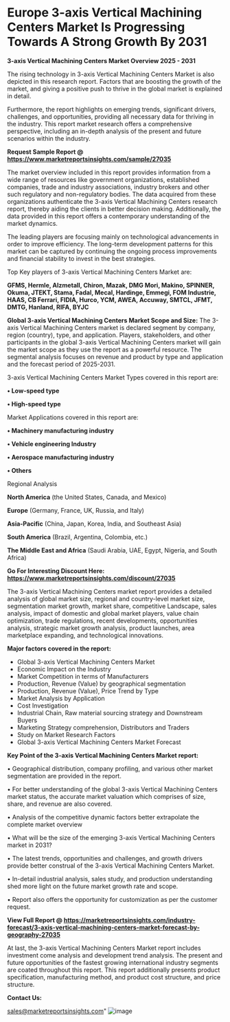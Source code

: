  # Europe 3-axis Vertical Machining Centers Market Is Progressing Towards A Strong Growth By 2031

<Strong> 3-axis Vertical Machining Centers Market Overview 2025 - 2031</strong>

The rising technology in 3-axis Vertical Machining Centers Market is also depicted in this research report. Factors that are boosting the growth of the market, and giving a positive push to thrive in the global market is explained in detail.

Furthermore, the report highlights on emerging trends, significant drivers, challenges, and opportunities, providing all necessary data for thriving in the industry. This report market research offers a comprehensive perspective, including an in-depth analysis of the present and future scenarios within the industry.

<strong>Request Sample Report @ <a href=https://www.marketreportsinsights.com/sample/27035>https://www.marketreportsinsights.com/sample/27035</a></strong>

The market overview included in this report provides information from a wide range of resources like government organizations, established companies, trade and industry associations, industry brokers and other such regulatory and non-regulatory bodies. The data acquired from these organizations authenticate the 3-axis Vertical Machining Centers research report, thereby aiding the clients in better decision making. Additionally, the data provided in this report offers a contemporary understanding of the market dynamics.

The leading players are focusing mainly on technological advancements in order to improve efficiency. The long-term development patterns for this market can be captured by continuing the ongoing process improvements and financial stability to invest in the best strategies.

Top Key players of 3-axis Vertical Machining Centers Market are:

<strong>GFMS, Hermle, Alzmetall, Chiron, Mazak, DMG Mori, Makino, SPINNER, Okuma, JTEKT, Stama, Fadal, Mecal, Hardinge, Emmegi, FOM Industrie, HAAS, CB Ferrari, FIDIA, Hurco, YCM, AWEA, Accuway, SMTCL, JFMT, DMTG, Hanland, RIFA, BYJC</strong>

<strong><b>Global 3-axis Vertical Machining Centers Market Scope and Size:</b></strong>
The 3-axis Vertical Machining Centers market is declared segment by company, region (country), type, and application. Players, stakeholders, and other participants in the global 3-axis Vertical Machining Centers market will gain the market scope as they use the report as a powerful resource. The segmental analysis focuses on revenue and product by type and application and the forecast period of 2025-2031.

3-axis Vertical Machining Centers Market Types covered in this report are:

<strong>• Low-speed type

• High-speed type</strong>

Market Applications covered in this report are:

<strong>• Machinery manufacturing industry

• Vehicle engineering Industry

• Aerospace manufacturing industry

• Others</strong> 

Regional Analysis

<strong>North America</strong> (the United States, Canada, and Mexico)

<strong>Europe</strong> (Germany, France, UK, Russia, and Italy)

<strong>Asia-Pacific</strong> (China, Japan, Korea, India, and Southeast Asia)

<strong>South America</strong> (Brazil, Argentina, Colombia, etc.)

<strong>The Middle East and Africa</strong> (Saudi Arabia, UAE, Egypt, Nigeria, and South Africa)

<strong>Go For Interesting Discount Here: <a href=https://www.marketreportsinsights.com/discount/27035>https://www.marketreportsinsights.com/discount/27035</a></strong>

The 3-axis Vertical Machining Centers market report provides a detailed analysis of global market size, regional and country-level market size, segmentation market growth, market share, competitive Landscape, sales analysis, impact of domestic and global market players, value chain optimization, trade regulations, recent developments, opportunities analysis, strategic market growth analysis, product launches, area marketplace expanding, and technological innovations.

<strong><b>Major factors covered in the report:</b></strong>
<ul>
  <li>Global 3-axis Vertical Machining Centers Market </li>
  <li>Economic Impact on the Industry</li>
  <li>Market Competition in terms of Manufacturers</li>
  <li>Production, Revenue (Value) by geographical segmentation</li>
  <li>Production, Revenue (Value), Price Trend by Type</li>
  <li>Market Analysis by Application</li>
  <li>Cost Investigation</li>
  <li>Industrial Chain, Raw material sourcing strategy and Downstream Buyers</li>
  <li>Marketing Strategy comprehension, Distributors and Traders</li>
  <li>Study on Market Research Factors</li>
  <li>Global 3-axis Vertical Machining Centers Market Forecast</li>
</ul>

<strong><b>Key Point of the 3-axis Vertical Machining Centers Market report:</b></strong>

• Geographical distribution, company profiling, and various other market segmentation are provided in the report.

• For better understanding of the global 3-axis Vertical Machining Centers market status, the accurate market valuation which comprises of size, share, and revenue are also covered.

• Analysis of the competitive dynamic factors better extrapolate the complete market overview

• What will be the size of the emerging 3-axis Vertical Machining Centers market in 2031?

• The latest trends, opportunities and challenges, and growth drivers provide better construal of the 3-axis Vertical Machining Centers Market.

• In-detail industrial analysis, sales study, and production understanding shed more light on the future market growth rate and scope.

• Report also offers the opportunity for customization as per the customer request.

<strong><b>View Full Report @ <a href=https://marketreportsinsights.com/industry-forecast/3-axis-vertical-machining-centers-market-forecast-by-geography-27035>https://marketreportsinsights.com/industry-forecast/3-axis-vertical-machining-centers-market-forecast-by-geography-27035</a></b></strong>


At last, the 3-axis Vertical Machining Centers Market report includes investment come analysis and development trend analysis. The present and future opportunities of the fastest growing international industry segments are coated throughout this report. This report additionally presents product specification, manufacturing method, and product cost structure, and price structure.

<strong>Contact Us:</strong>

sales@marketreportsinsights.com"
![image](https://github.com/user-attachments/assets/7afd2b2d-e834-4f62-9d9b-0b88a3b7d3ef)
